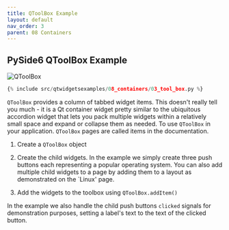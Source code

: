```yaml
---
title: QToolBox Example
layout: default
nav_order: 3
parent: 08 Containers
---
```


## PySide6 QToolBox Example

![QToolBox](/blog/images/qtwidgetsexamples/08_containers/03_tool_box.png)

```python
{% include src/qtwidgetsexamples/08_containers/03_tool_box.py %}
```

`QToolBox` provides a column of tabbed widget items. This doesn't really tell you much - it is a Qt container widget pretty similar to the ubiquitous accordion widget that lets you pack multiple widgets within a relatively small space and expand or collapse them as needed. To use `QToolBox` in your application. `QToolBox` pages are called items in the documentation.

1. Create a `QToolBox` object

2. Create the child widgets. In the example we simply create three push buttons each representing a popular operating system. You can also add multiple child widgets to a page by adding them to a layout as demonstrated on the `Linux' page.

3. Add the widgets to the toolbox using `QToolBox.addItem()`

In the example we also handle the child push buttons `clicked` signals for demonstration purposes, setting a label's text to the text of the clicked button.